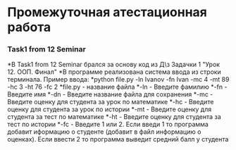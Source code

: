 # Промежуточная атестационная работа
### Task1 from 12 Seminar
*В Task1 from 12 Seminar брался за основу код из Д\з Задачки 1 "Урок 12. ООП. Финал" 
*В программе реализована система ввода из строки терминала. Пример ввода:
*python file.py -ln Ivanov -fn Ivan -mc 4 -mt 89 -hc 3 -ht 76 -fc 2
*file.py - название файла
*-ln - Введите фамилию
*-fn - Введите имя
*-dn - Введите название файла для сохранения
*-mc - Введите оценку для студента за урок по математике
*-hc - Введите оценку для студента за урок по истории
*-mt - Введите оценку для студента за тест по математике
*-ht - Введите оценку для студента за тест по истории
*-fc - Введите 1 или 2. Если введи 1 то программа добавит иформацию о студенте (добавит в файл информацию о оценках). Если ввести 2 то программа выведит средний балл у студента
